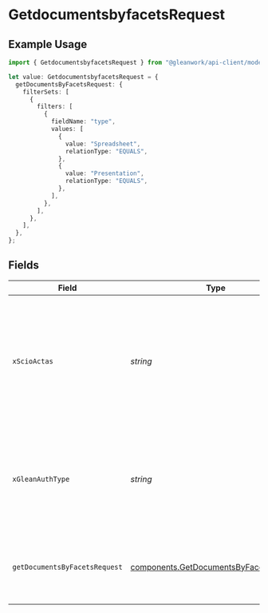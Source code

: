 # GetdocumentsbyfacetsRequest

## Example Usage

```typescript
import { GetdocumentsbyfacetsRequest } from "@gleanwork/api-client/models/operations";

let value: GetdocumentsbyfacetsRequest = {
  getDocumentsByFacetsRequest: {
    filterSets: [
      {
        filters: [
          {
            fieldName: "type",
            values: [
              {
                value: "Spreadsheet",
                relationType: "EQUALS",
              },
              {
                value: "Presentation",
                relationType: "EQUALS",
              },
            ],
          },
        ],
      },
    ],
  },
};
```

## Fields

| Field                                                                                                                    | Type                                                                                                                     | Required                                                                                                                 | Description                                                                                                              |
| ------------------------------------------------------------------------------------------------------------------------ | ------------------------------------------------------------------------------------------------------------------------ | ------------------------------------------------------------------------------------------------------------------------ | ------------------------------------------------------------------------------------------------------------------------ |
| `xScioActas`                                                                                                             | *string*                                                                                                                 | :heavy_minus_sign:                                                                                                       | Email address of a user on whose behalf the request is intended to be made (should be non-empty only for global tokens). |
| `xGleanAuthType`                                                                                                         | *string*                                                                                                                 | :heavy_minus_sign:                                                                                                       | Auth type being used to access the endpoint (should be non-empty only for global tokens).                                |
| `getDocumentsByFacetsRequest`                                                                                            | [components.GetDocumentsByFacetsRequest](../../models/components/getdocumentsbyfacetsrequest.md)                         | :heavy_minus_sign:                                                                                                       | Information about facet conditions for documents to be retrieved.                                                        |